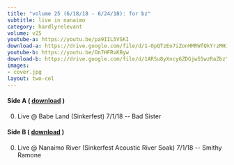 ```yaml
---
title: "volume 25 (6/18/18 - 6/24/18): for bz"
subtitle: live in nanaimo
category: hardlyrelevant
volume: v25
youtube-a: https://youtu.be/pa9IIL5VSKI
download-a: https://drive.google.com/file/d/1-OpQTzEo7iZonHMRWfQkYrzMHi1qv8ZC/view?usp=drivesdk
youtube-b: https://youtu.be/On7HFRvKByw
download-b: https://drive.google.com/file/d/1ARSu8yXncy6ZDGjw55wzRaZbzYY24rTX/view?usp=drivesdk
images:
- cover.jpg
layout: two-col
---
```

#### Side A ( <a target="_blank" href="{{ page.download-a }}">download</a> ) ####
0. Live @ Babe Land (Sinkerfest) 7/1/18 -- Bad Sister

#### Side B ( <a target="_blank" href="{{ page.download-b }}">download</a> ) ####
0. Live @ Nanaimo River (Sinkerfest Acoustic River Soak) 7/1/18 -- Smithy Ramone
